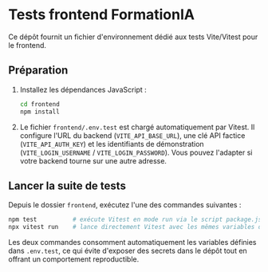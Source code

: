 # Tests frontend FormationIA

Ce dépôt fournit un fichier d'environnement dédié aux tests Vite/Vitest pour le frontend.

## Préparation

1. Installez les dépendances JavaScript :
   ```bash
   cd frontend
   npm install
   ```
2. Le fichier `frontend/.env.test` est chargé automatiquement par Vitest. Il configure l'URL du backend (`VITE_API_BASE_URL`),
   une clé API factice (`VITE_API_AUTH_KEY`) et les identifiants de démonstration (`VITE_LOGIN_USERNAME` / `VITE_LOGIN_PASSWORD`).
   Vous pouvez l'adapter si votre backend tourne sur une autre adresse.

## Lancer la suite de tests

Depuis le dossier `frontend`, exécutez l'une des commandes suivantes :

```bash
npm test          # exécute Vitest en mode run via le script package.json
npx vitest run    # lance directement Vitest avec les mêmes variables d'environnement
```

Les deux commandes consomment automatiquement les variables définies dans `.env.test`, ce qui évite d'exposer des secrets dans le dépôt tout en offrant un comportement reproductible.
